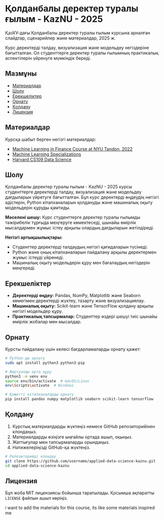 # Қолданбалы деректер туралы ғылым - KazNU - 2025

ҚазҰУ-дағы Қолданбалы деректер туралы ғылым курсына арналған слайдтар, сценарийлер және материалдар, 2025 ж.

Курс деректерді талдау, визуализация және модельдеу негіздеріне бағытталған. Ол студенттерге деректер туралы ғылымның практикалық аспектілерін үйренуге мүмкіндік береді.

## Мазмұны

- [Материалдар](#материалдар)
- [Шолу](#шолу)
- [Ерекшеліктер](#ерекшеліктер)
- [Орнату](#орнату)
- [Қолдану](#қолдану)
- [Лицензия](#лицензия)


## Материалдар

Курсқа шабыт берген негізгі материалдар:

- [Machine Learning in Finance Course at NYU Tandon, 2022](https://github.com/jacopotagliabue/MLSys-NYU-2022)
- [Machine Learning Specializations](https://www.coursera.org/specializations/machine-learning-introduction)
- [Harvard CS109 Data Science](http://cs109.org)


## Шолу

Қолданбалы деректер туралы ғылым - KazNU - 2025 курсы студенттерге деректерді талдау, визуализация және модельдеу дағдыларын үйретуге бағытталған. Бұл курс деректерді өңдеудің негізгі әдістерін, Python кітапханаларын қолдануды және машиналық оқыту модельдерін құруды қамтиды.

**Мәселені шешу:**
Курс студенттерге деректер туралы ғылымды тәжірибелік тұрғыда меңгеруге көмектеседі, шынайы өмірлік мысалдармен жұмыс істеу арқылы олардың дағдыларын жетілдіреді.

**Негізгі артықшылықтары:**

- Студенттер деректерді талдаудың негізгі қағидаларын түсінеді.
- Python және оның кітапханаларын пайдалану арқылы деректермен жұмыс істеуді үйренеді.
- Машиналық оқыту модельдерін құру мен бағалаудың негіздерін меңгереді.

## Ерекшеліктер

- **Деректерді өңдеу:** Pandas, NumPy, Matplotlib және Seaborn көмегімен деректерді жүктеу, тазарту және визуализациялау.
- **Машиналық оқыту:** Scikit-learn және TensorFlow қолдану арқылы негізгі модельдер құру.
- **Практикалық тапсырмалар:** Студенттер өздері шешуі тиіс шынайы өмірлік жобалар мен мысалдар.

## Орнату

Курсты пайдалану үшін келесі бағдарламаларды орнату қажет:

```bash
# Python-ды орнату
sudo apt install python3 python3-pip

# Виртуалды орта құру
python3 -m venv env
source env/bin/activate  # macOS/Linux
env\Scripts\activate  # Windows

# Қажетті кітапханаларды орнату
pip install pandas numpy matplotlib seaborn scikit-learn tensorflow
```

## Қолдану

1. Курстық материалдарды жүктеңіз немесе GitHub репозиторийінен клондаңыз.
2. Материалдарды өзіңізге ыңғайлы ортада ашып, оқыңыз.
3. Жаттығулар мен тапсырмаларды орындаңыз.
4. Нәтижелеріңізді GitHub-қа жүктеңіз.

```bash
# Репозиторийді клондау
git clone https://github.com/username/applied-data-science-kaznu.git
cd applied-data-science-kaznu
```


## Лицензия

Бұл жоба MIT лицензиясы бойынша таратылады. Қосымша ақпаратты `LICENSE` файлын ашып көріңіз.

i want to add the materials for this course, its like some materials inspired me

